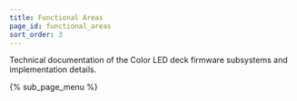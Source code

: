 ```yaml
---
title: Functional Areas
page_id: functional_areas
sort_order: 3
---
```


Technical documentation of the Color LED deck firmware subsystems and implementation details.

{% sub_page_menu %}
